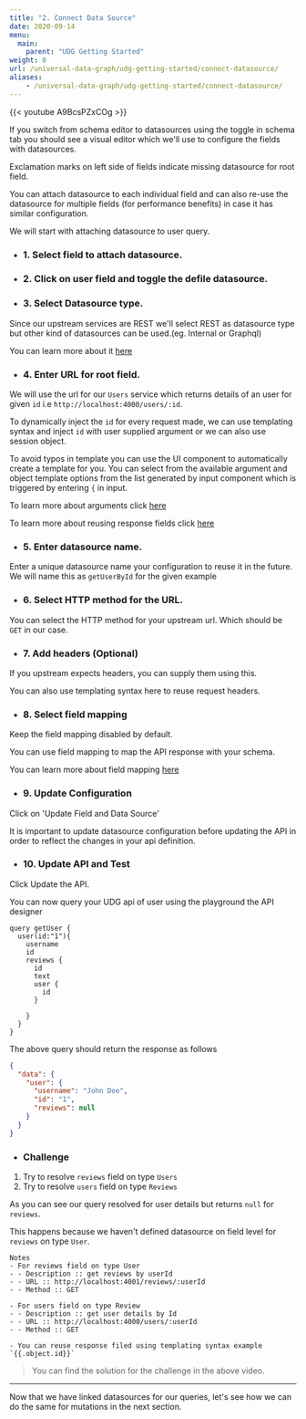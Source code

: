```yaml
---
title: "2. Connect Data Source"
date: 2020-09-14
menu:
  main:
    parent: "UDG Getting Started"
weight: 0
url: /universal-data-graph/udg-getting-started/connect-datasource/
aliases:
    - /universal-data-graph/udg-getting-started/connect-datasource/
---
```


{{< youtube A9BcsPZxCOg >}} 

If you switch from schema editor to datasources using the toggle in schema tab you should see a visual editor which we'll use to configure the fields with datasources. 

Exclamation marks on left side of fields indicate missing datasource for root field. 

You can attach datasource to each individual field and can also re-use the datasource for multiple fields (for performance benefits) in case it has similar configuration.

We will start with attaching datasource to user query.

- ### 1. Select field to attach datasource.

- ###  2. Click on user field and toggle the defile datasource.

- ###  3. Select Datasource type.

Since our upstream services are REST we'll select REST as datasource type but other kind of datasources can be used.(eg. Internal or Graphql)

You can learn more about it [here](../../concepts/datasources/)

- ###  4. Enter URL for root field.

We will use the url for our `Users` service which returns details of an user for given `id`  i.e `http://localhost:4000/users/:id`.

To dynamically inject the `id` for every request made, we can use templating syntax and inject `id` with user supplied argument or we can also use session object.

To avoid typos in template you can use the UI component to automatically create a template for you. You can select from the available argument and object template options from the list generated by input component which is triggered by entering `{` in input.

To learn more about arguments click [here](../../concepts/arguments/)

To learn more about reusing response fields click [here](../../concepts/reusing_response_fields)

- ###  5. Enter datasource name.

Enter a unique datasource name your configuration to reuse it in the future. We will name this as `getUserById` for the given example

- ###  6. Select HTTP method for the URL.

You can select the HTTP method for your upstream url. Which should be `GET` in our case.

- ###  7. Add headers (Optional)

If you upstream expects headers, you can supply them using this.

You can also use templating syntax here to reuse request headers.

- ###  8. Select field mapping

Keep the field mapping disabled by default.

You can use field mapping to map the API response with your schema.

You can learn more about field mapping [here](../../concepts/field_mappings)

- ###  9. Update Configuration

Click on 'Update Field and Data Source'

It is important to update datasource configuration before updating the API in order to reflect the changes in your api definition.

- ###  10. Update API and Test

Click Update the API.

You can now query your UDG api of user using the playground the API designer

```gql
query getUser {
  user(id:"1"){
    username
    id
    reviews {
      id
      text
      user {
        id
      }
      
    }
  }
}
```

The above query should return the response as follows 

```json
{
  "data": {
    "user": {
      "username": "John Doe",
      "id": "1",
      "reviews": null
    }
  }
}
```

- ### Challenge

1. Try to resolve `reviews` field on type `Users`
2. Try to resolve `users` field on type `Reviews`

As you can see our query resolved for user details but returns `null` for `reviews`. 

This happens because we haven't defined datasource on field level for `reviews` on type `User`. 

```
Notes
- For reviews field on type User
- - Description :: get reviews by userId
- - URL :: http://localhost:4001/reviews/:userId
- - Method :: GET

- For users field on type Review
- - Description :: get user details by Id
- - URL :: http://localhost:4000/users/:userId
- - Method :: GET

- You can reuse response filed using templating syntax example `{{.object.id}}`
```

> You can find the solution for the challenge in the above video.

<hr />

Now that we have linked datasources for our queries, let's see how we can do the same for mutations in the next section.